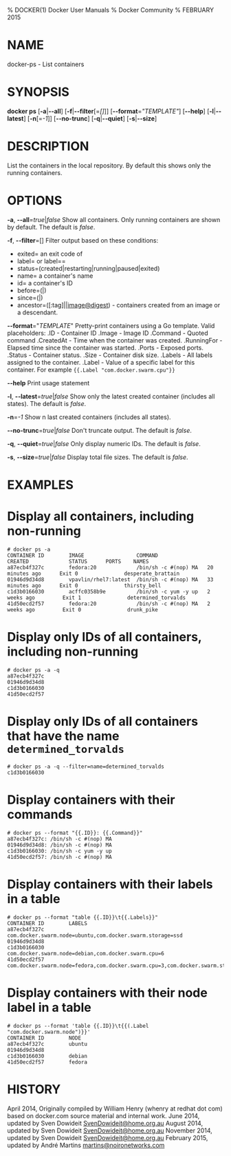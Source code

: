 % DOCKER(1) Docker User Manuals
% Docker Community
% FEBRUARY 2015
# NAME
docker-ps - List containers

# SYNOPSIS
**docker ps**
[**-a**|**--all**]
[**-f**|**--filter**[=*[]*]]
[**--format**=*"TEMPLATE"*]
[**--help**]
[**-l**|**--latest**]
[**-n**[=*-1*]]
[**--no-trunc**]
[**-q**|**--quiet**]
[**-s**|**--size**]

# DESCRIPTION

List the containers in the local repository. By default this shows only
the running containers.

# OPTIONS
**-a**, **--all**=*true*|*false*
   Show all containers. Only running containers are shown by default. The default is *false*.

**-f**, **--filter**=[]
   Filter output based on these conditions:
   - exited=<int> an exit code of <int>
   - label=<key> or label=<key>=<value>
   - status=(created|restarting|running|paused|exited)
   - name=<string> a container's name
   - id=<ID> a container's ID
   - before=(<container-name>|<container-id>)
   - since=(<container-name>|<container-id>)
   - ancestor=(<image-name>[:tag]|<image-id>|<image@digest>) - containers created from an image or a descendant.

**--format**="*TEMPLATE*"
   Pretty-print containers using a Go template.
   Valid placeholders:
      .ID - Container ID
      .Image - Image ID
      .Command - Quoted command
      .CreatedAt - Time when the container was created.
      .RunningFor - Elapsed time since the container was started.
      .Ports - Exposed ports.
      .Status - Container status.
      .Size - Container disk size.
      .Labels - All labels assigned to the container.
      .Label - Value of a specific label for this container. For example `{{.Label "com.docker.swarm.cpu"}}`

**--help**
  Print usage statement

**-l**, **--latest**=*true*|*false*
   Show only the latest created container (includes all states). The default is *false*.

**-n**=*-1*
   Show n last created containers (includes all states).

**--no-trunc**=*true*|*false*
   Don't truncate output. The default is *false*.

**-q**, **--quiet**=*true*|*false*
   Only display numeric IDs. The default is *false*.

**-s**, **--size**=*true*|*false*
   Display total file sizes. The default is *false*.

# EXAMPLES
# Display all containers, including non-running

    # docker ps -a
    CONTAINER ID        IMAGE                 COMMAND                CREATED             STATUS      PORTS    NAMES
    a87ecb4f327c        fedora:20             /bin/sh -c #(nop) MA   20 minutes ago      Exit 0               desperate_brattain
    01946d9d34d8        vpavlin/rhel7:latest  /bin/sh -c #(nop) MA   33 minutes ago      Exit 0               thirsty_bell
    c1d3b0166030        acffc0358b9e          /bin/sh -c yum -y up   2 weeks ago         Exit 1               determined_torvalds
    41d50ecd2f57        fedora:20             /bin/sh -c #(nop) MA   2 weeks ago         Exit 0               drunk_pike

# Display only IDs of all containers, including non-running

    # docker ps -a -q
    a87ecb4f327c
    01946d9d34d8
    c1d3b0166030
    41d50ecd2f57

# Display only IDs of all containers that have the name `determined_torvalds`

    # docker ps -a -q --filter=name=determined_torvalds
    c1d3b0166030

# Display containers with their commands

    # docker ps --format "{{.ID}}: {{.Command}}"
    a87ecb4f327c: /bin/sh -c #(nop) MA
    01946d9d34d8: /bin/sh -c #(nop) MA
    c1d3b0166030: /bin/sh -c yum -y up
    41d50ecd2f57: /bin/sh -c #(nop) MA

# Display containers with their labels in a table

    # docker ps --format "table {{.ID}}\t{{.Labels}}"
    CONTAINER ID        LABELS
    a87ecb4f327c        com.docker.swarm.node=ubuntu,com.docker.swarm.storage=ssd
    01946d9d34d8
    c1d3b0166030        com.docker.swarm.node=debian,com.docker.swarm.cpu=6
    41d50ecd2f57        com.docker.swarm.node=fedora,com.docker.swarm.cpu=3,com.docker.swarm.storage=ssd

# Display containers with their node label in a table

    # docker ps --format 'table {{.ID}}\t{{(.Label "com.docker.swarm.node")}}'
    CONTAINER ID        NODE
    a87ecb4f327c        ubuntu
    01946d9d34d8
    c1d3b0166030        debian
    41d50ecd2f57        fedora

# HISTORY
April 2014, Originally compiled by William Henry (whenry at redhat dot com)
based on docker.com source material and internal work.
June 2014, updated by Sven Dowideit <SvenDowideit@home.org.au>
August 2014, updated by Sven Dowideit <SvenDowideit@home.org.au>
November 2014, updated by Sven Dowideit <SvenDowideit@home.org.au>
February 2015, updated by André Martins <martins@noironetworks.com>
